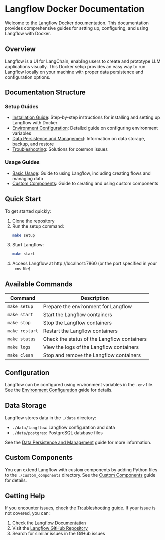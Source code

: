 # Langflow Docker Documentation

Welcome to the Langflow Docker documentation. This documentation provides comprehensive guides for setting up, configuring, and using Langflow with Docker.

## Overview

Langflow is a UI for LangChain, enabling users to create and prototype LLM applications visually. This Docker setup provides an easy way to run Langflow locally on your machine with proper data persistence and configuration options.

## Documentation Structure

### Setup Guides

- [Installation Guide](setup/installation.md): Step-by-step instructions for installing and setting up Langflow with Docker
- [Environment Configuration](setup/environment_configuration.md): Detailed guide on configuring environment variables
- [Data Persistence and Management](setup/data_persistence.md): Information on data storage, backup, and restore
- [Troubleshooting](setup/troubleshooting.md): Solutions for common issues

### Usage Guides

- [Basic Usage](usage/basic_usage.md): Guide to using Langflow, including creating flows and managing data
- [Custom Components](usage/custom_components.md): Guide to creating and using custom components

## Quick Start

To get started quickly:

1. Clone the repository
2. Run the setup command:
   ```bash
   make setup
   ```
3. Start Langflow:
   ```bash
   make start
   ```
4. Access Langflow at http://localhost:7860 (or the port specified in your `.env` file)

## Available Commands

| Command | Description |
|---------|-------------|
| `make setup` | Prepare the environment for Langflow |
| `make start` | Start the Langflow containers |
| `make stop` | Stop the Langflow containers |
| `make restart` | Restart the Langflow containers |
| `make status` | Check the status of the Langflow containers |
| `make logs` | View the logs of the Langflow containers |
| `make clean` | Stop and remove the Langflow containers |

## Configuration

Langflow can be configured using environment variables in the `.env` file. See the [Environment Configuration](setup/environment_configuration.md) guide for details.

## Data Storage

Langflow stores data in the `./data` directory:
- `./data/langflow`: Langflow configuration and data
- `./data/postgres`: PostgreSQL database files

See the [Data Persistence and Management](setup/data_persistence.md) guide for more information.

## Custom Components

You can extend Langflow with custom components by adding Python files to the `./custom_components` directory. See the [Custom Components](usage/custom_components.md) guide for details.

## Getting Help

If you encounter issues, check the [Troubleshooting](setup/troubleshooting.md) guide. If your issue is not covered, you can:

1. Check the [Langflow Documentation](https://docs.langflow.org)
2. Visit the [Langflow GitHub Repository](https://github.com/langflow-ai/langflow)
3. Search for similar issues in the GitHub issues 